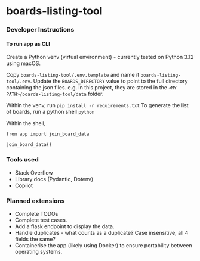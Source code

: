 # boards-listing-tool



### Developer Instructions

#### To run app as CLI
Create a Python venv (virtual environment) - currently tested on Python 3.12 using macOS.

Copy `boards-listing-tool/.env.template` and name it `boards-listing-tool/.env`. Update the `BOARDS_DIRECTORY` value to point to the full directory containing the json files. e.g. in this project, they are stored in the `<MY PATH>/boards-listing-tool/data` folder.

Within the venv, run ```pip install -r requirements.txt```
To generate the list of boards, run a python shell ```python```

Within the shell,

```
from app import join_board_data

join_board_data()
```

### Tools used
* Stack Overflow
* Library docs (Pydantic, Dotenv)
* Copilot


### Planned extensions
* Complete TODOs
* Complete test cases.
* Add a flask endpoint to display the data.
* Handle duplicates - what counts as a duplicate? Case insensitive, all 4 fields the same?
* Containerise the app (likely using Docker) to ensure portability between operating systems.
